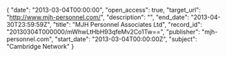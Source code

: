 {
  "date": "2013-03-04T00:00:00", 
  "open_access": true, 
  "target_url": "http://www.mjh-personnel.com/", 
  "description": "", 
  "end_date": "2013-04-30T23:59:59Z", 
  "title": "MJH Personnel Associates Ltd", 
  "record_id": "20130304T000000/mWhwLtHbH93qfeMv2Co1Tw==", 
  "publisher": "mjh-personnel.com", 
  "start_date": "2013-03-04T00:00:00Z", 
  "subject": "Cambridge Network"
}

